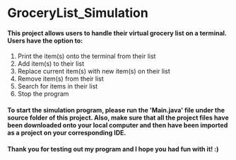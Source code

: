 # GroceryList_Simulation

#### This project allows users to handle their virtual grocery list on a terminal. Users have the option to:
1. Print the item(s) onto the terminal from their list
2. Add item(s) to their list
3. Replace current item(s) with new item(s) on their list
4. Remove item(s) from their list
5. Search for items in their list
6. Stop the program

#### To start the simulation program, please run the 'Main.java' file under the source folder of this project. Also, make sure that all the project files have been downloaded onto your local computer and then have been imported as a project on your corresponding IDE.  
#### Thank you for testing out my program and I hope you had fun with it! :)
